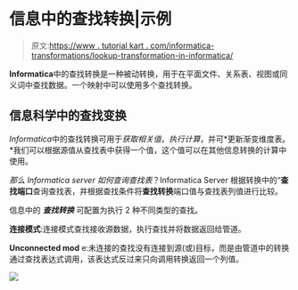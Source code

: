 # 信息中的查找转换|示例

> 原文:[https://www . tutorial kart . com/informatica-transformations/lookup-transformation-in-informatica/](https://www.tutorialkart.com/informatica-transformations/lookup-transformation-in-informatica/)

**Informatica**中的查找转换是一种被动转换，用于在平面文件、关系表、视图或同义词中查找数据。一个映射中可以使用多个查找转换。

## 信息科学中的查找变换

*Informatica*中的查找转换可用于*获取相关值*，*执行计算*，并可*更新渐变维度表。*我们可以根据源值从查找表中获得一个值，这个值可以在其他信息转换的计算中使用。

*那么 Informatica server 如何查询查找表*？Informatica Server 根据转换中的“**查找端口**查询查找表，并根据查找条件将**查找转换**端口值与查找表列值进行比较。

信息中的 ***查找转换*** 可配置为执行 2 种不同类型的查找。

**连接模式**:连接模式查找接收源数据，执行查找并将数据返回给管道。

**Unconnected mod** e:未连接的查找没有连接到源(或)目标，而是由管道中的转换通过查找表达式调用，该表达式反过来只向调用转换返回一个列值。

[![](../Images/925da31b32d6bc3827932f6c8afb11bb.png)](https://www.tutorialkart.com/)